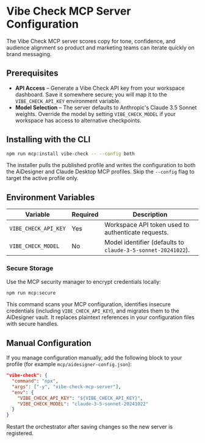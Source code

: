 # Vibe Check MCP Server Configuration

The Vibe Check MCP server scores copy for tone, confidence, and audience alignment so product and marketing teams can iterate quickly on brand messaging.

## Prerequisites

- **API Access** – Generate a Vibe Check API key from your workspace dashboard. Save it somewhere secure; you will map it to the `VIBE_CHECK_API_KEY` environment variable.
- **Model Selection** – The server defaults to Anthropic's Claude 3.5 Sonnet weights. Override the model by setting `VIBE_CHECK_MODEL` if your workspace has access to alternative checkpoints.

## Installing with the CLI

```bash
npm run mcp:install vibe-check -- --config both
```

The installer pulls the published profile and writes the configuration to both the AiDesigner and Claude Desktop MCP profiles. Skip the `--config` flag to target the active profile only.

## Environment Variables

| Variable             | Required | Description                                                  |
| -------------------- | -------- | ------------------------------------------------------------ |
| `VIBE_CHECK_API_KEY` | Yes      | Workspace API token used to authenticate requests.           |
| `VIBE_CHECK_MODEL`   | No       | Model identifier (defaults to `claude-3-5-sonnet-20241022`). |

### Secure Storage

Use the MCP security manager to encrypt credentials locally:

```bash
npm run mcp:secure
```

This command scans your MCP configuration, identifies insecure credentials (including `VIBE_CHECK_API_KEY`), and migrates them to the AiDesigner vault. It replaces plaintext references in your configuration files with secure handles.

## Manual Configuration

If you manage configuration manually, add the following block to your profile (for example `mcp/aidesigner-config.json`):

```json
"vibe-check": {
  "command": "npx",
  "args": ["-y", "vibe-check-mcp-server"],
  "env": {
    "VIBE_CHECK_API_KEY": "${VIBE_CHECK_API_KEY}",
    "VIBE_CHECK_MODEL": "claude-3-5-sonnet-20241022"
  }
}
```

Restart the orchestrator after saving changes so the new server is registered.
